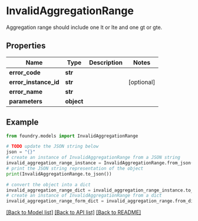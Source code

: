 # InvalidAggregationRange

Aggregation range should include one lt or lte and one gt or gte.

## Properties

Name | Type | Description | Notes
------------ | ------------- | ------------- | -------------
**error_code** | **str** |  |
**error_instance_id** | **str** |  | \[optional\]
**error_name** | **str** |  |
**parameters** | **object** |  |

## Example

```python
from foundry.models import InvalidAggregationRange

# TODO update the JSON string below
json = "{}"
# create an instance of InvalidAggregationRange from a JSON string
invalid_aggregation_range_instance = InvalidAggregationRange.from_json(json)
# print the JSON string representation of the object
print(InvalidAggregationRange.to_json())

# convert the object into a dict
invalid_aggregation_range_dict = invalid_aggregation_range_instance.to_dict()
# create an instance of InvalidAggregationRange from a dict
invalid_aggregation_range_form_dict = invalid_aggregation_range.from_dict(invalid_aggregation_range_dict)
```

[\[Back to Model list\]](../README.md#documentation-for-models) [\[Back to API list\]](../README.md#documentation-for-api-endpoints) [\[Back to README\]](../README.md)
